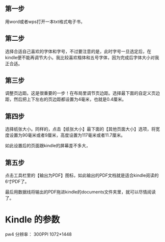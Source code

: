 ## 第一步

用word或者wps打开一本txt格式电子书，

## 第二步

选择合适自己喜欢的字体和字号，不过要注意的是，此时字号一旦选定后，在kindle便不能再调节大小。我比较喜欢楷体和五号字体，因为完成后字体大小对我正合适。

## 第三步

调整页边距。这是很重要的一步！在布局里调节页边距。选择最下面的自定义页边距，然后把上下左右的页边距都设置为4毫米，也就是0.4厘米。

## 第四步

选择纸张大小。同样的，点击【纸张大小】最下面的【其他页面大小】选项，将宽度设置为90毫米或者9厘米，高度设置为117毫米或者11.7厘米。

如此设置后的页面跟kindle的屏幕差不多大，

## 第五步

点击工具栏里的【输出为PDF】图标，如此输出的PDF文档就是适合kindle阅读的6寸PDF了。

最后用数据线将输出的PDF拖进kindle的documents文件夹里，就可以尽情阅读了。




# Kindle 的参数
pw4 分辨率： 300PPI 1072*1448